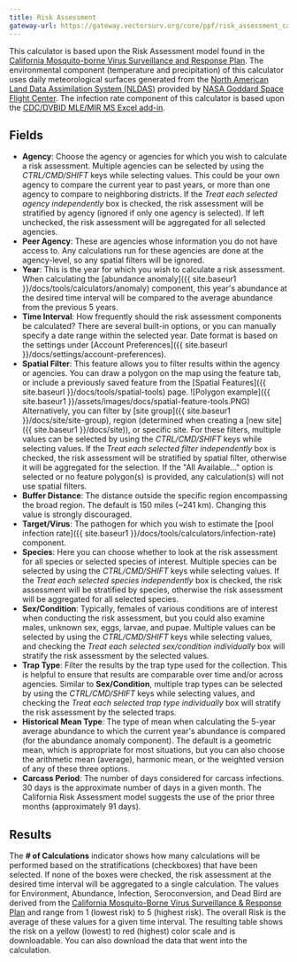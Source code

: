 ```yaml
---
title: Risk Assessment
gateway-url: https://gateway.vectorsurv.org/core/ppf/risk_assessment_calc
---
```


This calculator is based upon the Risk Assessment model found in the [California Mosquito-borne Virus Surveillance and Response Plan](http://westnile.ca.gov/resources.php). The environmental component (temperature and precipitation) of this calculator uses daily meteorological surfaces generated from the [North American Land Data Assimilation System (NLDAS)](https://ldas.gsfc.nasa.gov/nldas) provided by [NASA Goddard Space Flight Center](https://www.nasa.gov/goddard). The infection rate component of this calculator is based upon the [CDC/DVBID MLE/MIR MS Excel add-in](https://www.cdc.gov/westnile/resourcepages/mosqSurvSoft.html).

## Fields

- **Agency**: Choose the agency or agencies for which you wish to calculate a risk assessment. Multiple agencies can be selected by using the _CTRL/CMD/SHIFT_ keys while selecting values. This could be your own agency to compare the current year to past years, or more than one agency to compare to neighboring districts. If the _Treat each selected agency independently_ box is checked, the risk assessment will be stratified by agency (ignored if only one agency is selected). If left unchecked, the risk assessment will be aggregated for all selected agencies.
- **Peer Agency**: These are agencies whose information you do not have access to. Any calculations run for these agencies are done at the agency-level, so any spatial filters will be ignored.
- **Year**: This is the year for which you wish to calculate a risk assessment. When calculating the [abundance anomaly]({{ site.baseur1 }}/docs/tools/calculators/anomaly) component, this year's abundance at the desired time interval will be compared to the average abundance from the previous 5 years.
- **Time Interval**: How frequently should the risk assessment components be calculated? There are several built-in options, or you can manually specify a date range within the selected year. Date format is based on the settings under [Account Preferences]({{ site.baseurl }}/docs/settings/account-preferences).
- **Spatial Filter**: This feature allows you to filter results within the agency or agencies. You can draw a polygon on the map using the feature tab, or include a previously saved feature from the [Spatial Features]({{ site.baseurl }}/docs/tools/spatial-tools) page. ![Polygon example]({{ site.baseur1 }}/assets/images/docs/spatial-feature-tools.PNG) Alternatively, you can filter by [site group]({{ site.baseur1 }}/docs/site/site-group), region (determined when creating a [new site]({{ site.baseur1 }}/docs/site)), or specific site. For these filters, multiple values can be selected by using the _CTRL/CMD/SHIFT_ keys while selecting values. If the _Treat each selected filter independently_ box is checked, the risk assessment will be stratified by spatial filter, otherwise it will be aggregated for the selection. If the "All Available..." option is selected or no feature polygon(s) is provided, any calculation(s) will not use spatial filters.
- **Buffer Distance**: The distance outside the specific region encompassing the broad region. The default is 150 miles (~241 km). Changing this value is strongly discouraged.
- **Target/Virus**: The pathogen for which you wish to estimate the [pool infection rate]({{ site.baseur1 }}/docs/tools/calculators/infection-rate) component.
- **Species**: Here you can choose whether to look at the risk assessment for all species or selected species of interest. Multiple species can be selected by using the _CTRL/CMD/SHIFT_ keys while selecting values. If the _Treat each selected species independently_ box is checked, the risk assessment will be stratified by species, otherwise the risk assessment will be aggregated for all selected species.
- **Sex/Condition**: Typically, females of various conditions are of interest when conducting the risk assessment, but you could also examine males, unknown sex, eggs, larvae, and pupae. Multiple values can be selected by using the _CTRL/CMD/SHIFT_ keys while selecting values, and checking the _Treat each selected sex/condition individually_ box will stratify the risk assessment by the selected values.
- **Trap Type**: Filter the results by the trap type used for the collection. This is helpful to ensure that results are comparable over time and/or across agencies. Similar to **Sex/Condition**, multiple trap types can be selected by using the _CTRL/CMD/SHIFT_ keys while selecting values, and checking the _Treat each selected trap type individually_ box will stratify the risk assessment by the selected traps.
- **Historical Mean Type**: The type of mean when calculating the 5-year average abundance to which the current year's abundance is compared (for the abundance anomaly component). The default is a geometric mean, which is appropriate for most situations, but you can also choose the arithmetic mean (average), harmonic mean, or the weighted version of any of these three options.
- **Carcass Period**: The number of days considered for carcass infections. 30 days is the approximate number of days in a given month. The California Risk Assessment model suggests the use of the prior three months (approximately 91 days).

## Results

The **# of Calculations** indicator shows how many calculations will be performed based on the stratifications (checkboxes) that have been selected. If none of the boxes were checked, the risk assessment at the desired time interval will be aggregated to a single calculation. The values for Environment, Abundance, Infection, Seroconversion, and Dead Bird are derived from the [California Mosquito-Borne Virus Surveillance & Response Plan](http://westnile.ca.gov/resources.php) and range from 1 (lowest risk) to 5 (highest risk). The overall Risk is the average of these values for a given time interval. The resulting table shows the risk on a yellow (lowest) to red (highest) color scale and is downloadable. You can also download the data that went into the calculation.
